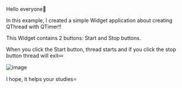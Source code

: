 Hello everyone:new_moon_with_face:

In this example, I created a simple Widget application about creating QThread with QTimer:bangbang:

This Widget contains 2 buttons: Start and Stop buttons.

When you click the Start button, thread starts and if you click the stop button thread will exit:zzz:

![image](https://user-images.githubusercontent.com/91613858/218699778-d23d51b7-3387-4555-8557-5b7ede621e38.png)

I hope, it helps your studies:star:
